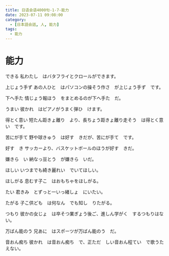 ```yaml
---
title: 日语会语4000句-1-7-能力
date: 2023-07-11 09:08:00
category:
  - [日本語会話, 人, 能力]
tags:
  - 能力
---
```


# 能力

できる
私わたし　はバタフライとクロールができます。

上じょう手ず
あの人ひと　はパソコンの操そう作さ　が上じょう手ず　です。

下へ手た
情じょう報ほう　をまとめるのが下へ手た　だ。

うまい
彼かれ　はピアノがうまく弾ひ　けます。

得とく意い
短たん距きょ離り　より、長ちょう距きょ離り走そう　は得とく意い　です。

苦にが手て
野や球きゅう　は好す　きだが、苦にが手て　です。

好す　き
サッカーより、バスケットボールのほうが好す　きだ。

嫌きら　い
納なっ豆とう　が嫌きら　いだ。

ほしい
いつまでも綺き麗れい　でいてほしい。

ほしがる
息むす子こ　はおもちゃをほしがる。

たい
君きみ　とずっと一いっ緒しょ　にいたい。

たがる
子こ供ども　は何なん　でも知し　りたがる。

つもり
彼かの女じょ　は卒そつ業ぎょう後ご、進しん学がく　するつもりはない。

万ばん能のう
兄あに　はスポーツが万ばん能のう　だ。

音おん痴ち
彼かれ　は音おん痴ち　で、正ただ　しい音おん程てい　で歌うた　えない。
